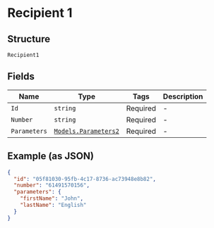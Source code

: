
# Recipient 1

## Structure

`Recipient1`

## Fields

| Name | Type | Tags | Description |
|  --- | --- | --- | --- |
| `Id` | `string` | Required | - |
| `Number` | `string` | Required | - |
| `Parameters` | [`Models.Parameters2`](/doc/models/parameters-2.md) | Required | - |

## Example (as JSON)

```json
{
  "id": "05f81030-95fb-4c17-8736-ac73948e8b82",
  "number": "61491570156",
  "parameters": {
    "firstName": "John",
    "lastName": "English"
  }
}
```

